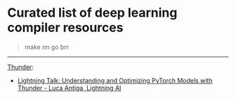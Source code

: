 # Curated list of deep learning compiler resources

> make nn go brr

---

[Thunder](https://github.com/Lightning-AI/lightning-thunder):
- [Lightning Talk: Understanding and Optimizing PyTorch Models with Thunder - Luca Antiga, Lightning AI](https://www.youtube.com/watch?v=5dQ423cFfLc)


